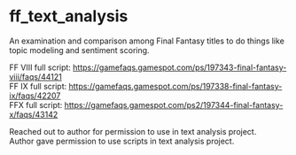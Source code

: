 # ff_text_analysis
An examination and comparison among Final Fantasy titles to do things like topic modeling and sentiment scoring.

FF VIII full script: https://gamefaqs.gamespot.com/ps/197343-final-fantasy-viii/faqs/44121 \
FF IX full script: https://gamefaqs.gamespot.com/ps/197338-final-fantasy-ix/faqs/42207 \
FFX full script: https://gamefaqs.gamespot.com/ps2/197344-final-fantasy-x/faqs/43142

Reached out to author for permission to use in text analysis project.\
Author gave permission to use scripts in text analysis project.
